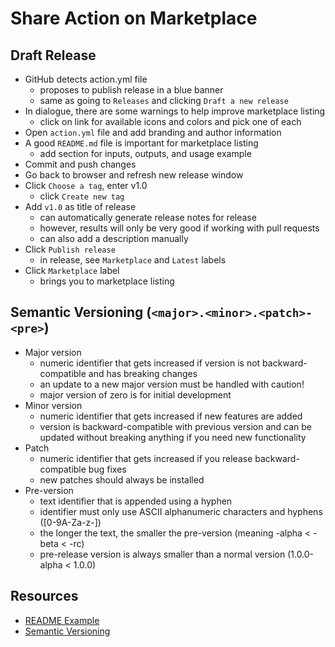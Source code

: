 # Share Action on Marketplace

## Draft Release

- GitHub detects action.yml file
    - proposes to publish release in a blue banner
    - same as going to `Releases` and clicking `Draft a new release`
- In dialogue, there are some warnings to help improve marketplace listing
    - click on link for available icons and colors and pick one of each
- Open `action.yml` file and add branding and author information
- A good `README.md` file is important for marketplace listing
    - add section for inputs, outputs, and usage example
- Commit and push changes
- Go back to browser and refresh new release window
- Click `Choose a tag`, enter v1.0
    - click `Create new tag`
- Add `v1.0` as title of release
    - can automatically generate release notes for release
    - however, results will only be very good if working with pull requests
    - can also add a description manually
- Click `Publish release`
    - in release, see `Marketplace` and `Latest` labels
- Click `Marketplace` label
    - brings you to marketplace listing

## Semantic Versioning (`<major>.<minor>.<patch>-<pre>`)

- Major version
    - numeric identifier that gets increased if version is not backward-compatible and has breaking
      changes
    - an update to a new major version must be handled with caution!
    - major version of zero is for initial development
- Minor version
    - numeric identifier that gets increased if new features are added
    - version is backward-compatible with previous version and can be updated without breaking
      anything if you need new functionality
- Patch
    - numeric identifier that gets increased if you release backward-compatible bug fixes
    - new patches should always be installed
- Pre-version
    - text identifier that is appended using a hyphen
    - identifier must only use ASCII alphanumeric characters and hyphens ([0-9A-Za-z-])
    - the longer the text, the smaller the pre-version (meaning -alpha < -beta < -rc)
    - pre-release version is always smaller than a normal version (1.0.0-alpha < 1.0.0)

## Resources

- [README Example](https://github.com/wulfland/DockerActionRecipe)
- [Semantic Versioning](https://semver.org/)
